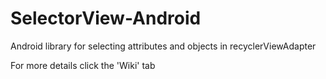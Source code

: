 # SelectorView-Android
Android library for selecting attributes and objects in recyclerViewAdapter

For more details click the 'Wiki' tab
